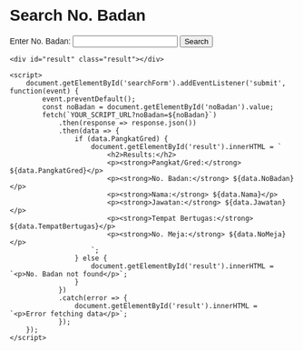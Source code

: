 <!DOCTYPE html>
<html lang="en">
<head>
    <meta charset="UTF-8">
    <meta name="viewport" content="width=device-width, initial-scale=1.0">
    <title>No. Badan Search</title>
    <style>
        body {
            font-family: Arial, sans-serif;
            margin: 20px;
        }
        .result {
            margin-top: 20px;
            border: 1px solid #ccc;
            padding: 10px;
        }
    </style>
</head>
<body>
    <h1>Search No. Badan</h1>
    <form id="searchForm">
        <label for="noBadan">Enter No. Badan:</label>
        <input type="text" id="noBadan" name="noBadan" required>
        <button type="submit">Search</button>
    </form>
    
    <div id="result" class="result"></div>

    <script>
        document.getElementById('searchForm').addEventListener('submit', function(event) {
            event.preventDefault();
            const noBadan = document.getElementById('noBadan').value;
            fetch(`YOUR_SCRIPT_URL?noBadan=${noBadan}`)
                .then(response => response.json())
                .then(data => {
                    if (data.PangkatGred) {
                        document.getElementById('result').innerHTML = `
                            <h2>Results:</h2>
                            <p><strong>Pangkat/Gred:</strong> ${data.PangkatGred}</p>
                            <p><strong>No. Badan:</strong> ${data.NoBadan}</p>
                            <p><strong>Nama:</strong> ${data.Nama}</p>
                            <p><strong>Jawatan:</strong> ${data.Jawatan}</p>
                            <p><strong>Tempat Bertugas:</strong> ${data.TempatBertugas}</p>
                            <p><strong>No. Meja:</strong> ${data.NoMeja}</p>
                        `;
                    } else {
                        document.getElementById('result').innerHTML = `<p>No. Badan not found</p>`;
                    }
                })
                .catch(error => {
                    document.getElementById('result').innerHTML = `<p>Error fetching data</p>`;
                });
        });
    </script>
</body>
</html>

